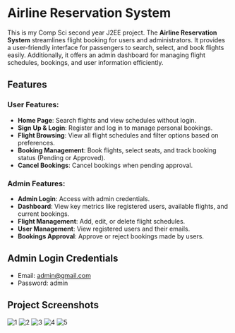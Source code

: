 # Airline Reservation System 

This is my Comp Sci second year J2EE project. The **Airline Reservation System** streamlines flight booking for users and administrators. It provides a user-friendly interface for passengers to search, select, and book flights easily. Additionally, it offers an admin dashboard for managing flight schedules, bookings, and user information efficiently.


## Features

### User Features:
- **Home Page**: Search flights and view schedules without login.
- **Sign Up & Login**: Register and log in to manage personal bookings.
- **Flight Browsing**: View all flight schedules and filter options based on preferences.
- **Booking Management**: Book flights, select seats, and track booking status (Pending or Approved).
- **Cancel Bookings**: Cancel bookings when pending approval.

### Admin Features:
- **Admin Login**: Access with admin credentials.
- **Dashboard**: View key metrics like registered users, available flights, and current bookings.
- **Flight Management**: Add, edit, or delete flight schedules.
- **User Management**: View registered users and their emails.
- **Bookings Approval**: Approve or reject bookings made by users.

## Admin Login Credentials
- Email: admin@gmail.com
- Password: admin

## Project Screenshots

![1](https://github.com/user-attachments/assets/36746007-17db-4dd4-9e72-924162991795)
![2](https://github.com/user-attachments/assets/da54c103-adb2-422f-943d-2cac7f00fb44)
![3](https://github.com/user-attachments/assets/0883f8ef-3e73-4c71-8eb0-ddbbbd723515)
![4](https://github.com/user-attachments/assets/b293698c-400d-4b98-b86e-86a4799138c5)
![5](https://github.com/user-attachments/assets/00ad7b24-a6ce-4a10-9429-f554a1f1d618)

